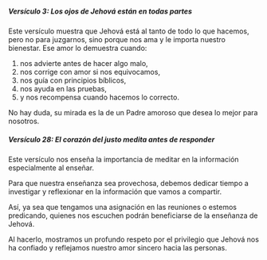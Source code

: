##### Versículo 3: Los ojos de Jehová están en todas partes
Este versículo muestra que Jehová está al tanto de todo lo que hacemos, pero no para juzgarnos, sino porque nos ama y le importa nuestro bienestar. Ese amor lo demuestra cuando:

1. nos advierte antes de hacer algo malo,
2. nos corrige con amor si nos equivocamos,
3. nos guía con principios bíblicos,
4. nos ayuda en las pruebas,
5. y nos recompensa cuando hacemos lo correcto.

No hay duda, su mirada es la de un Padre amoroso que desea lo mejor para nosotros.

##### Versículo 28: El corazón del justo medita antes de responder
Este versículo nos enseña la importancia de meditar en la información especialmente al enseñar. 

Para que nuestra enseñanza sea provechosa, debemos dedicar tiempo a investigar y reflexionar en la información que vamos a compartir. 

Así, ya sea que tengamos una asignación en las reuniones o estemos predicando, quienes nos escuchen podrán beneficiarse de la enseñanza de Jehová.

Al hacerlo, mostramos un profundo respeto por el privilegio que Jehová nos ha confiado y reflejamos nuestro amor sincero hacia las personas.